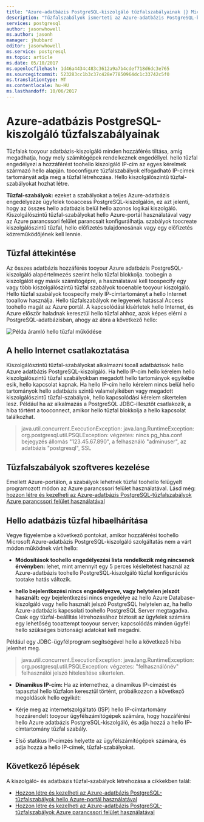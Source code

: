```yaml
---
title: "Azure-adatbázis PostgreSQL-kiszolgáló tűzfalszabályainak |} Microsoft Docs"
description: "Tűzfalszabályok ismerteti az Azure-adatbázis PostgreSQL-kiszolgáló számára."
services: postgresql
author: jasonwhowell
ms.author: jasonh
manager: jhubbard
editor: jasonwhowell
ms.service: postgresql
ms.topic: article
ms.date: 05/10/2017
ms.openlocfilehash: 1d46a4434c483c3612a9a7b4cdef718d6dc3e765
ms.sourcegitcommit: 523283cc1b3c37c428e77850964dc1c33742c5f0
ms.translationtype: MT
ms.contentlocale: hu-HU
ms.lasthandoff: 10/06/2017
---
```

# <a name="azure-database-for-postgresql-server-firewall-rules"></a>Azure-adatbázis PostgreSQL-kiszolgáló tűzfalszabályainak
Tűzfalak tooyour adatbázis-kiszolgáló minden hozzáférés tiltása, amíg megadhatja, hogy mely számítógépek rendelkeznek engedéllyel. hello tűzfal engedélyezi a hozzáférést toohello kiszolgáló IP-cím az egyes kérelmek származó hello alapján.
tooconfigure tűzfalszabályok elfogadható IP-címek tartományát adja meg a tűzfal létrehozása. Hello kiszolgálószintű tűzfal-szabályokat hozhat létre.

**Tűzfal-szabályok:** ezeket a szabályokat a teljes Azure-adatbázis engedélyezze ügyfelek tooaccess PostgreSQL-kiszolgálón, ez azt jelenti, hogy az összes hello adatbázis belül hello azonos logikai kiszolgáló. Kiszolgálószintű tűzfal-szabályokat hello Azure-portál használatával vagy az Azure parancssori felület parancsait konfigurálhatja. szabályok toocreate kiszolgálószintű tűzfal, hello előfizetés tulajdonosának vagy egy előfizetés közreműködőjének kell lennie.

## <a name="firewall-overview"></a>Tűzfal áttekintése
Az összes adatbázis hozzáférés tooyour Azure adatbázis PostgreSQL-kiszolgáló alapértelmezés szerint hello tűzfal blokkolja. toobegin a kiszolgálót egy másik számítógépre, a használatával kell toospecify egy vagy több kiszolgálószintű tűzfal szabályok tooenable tooyour kiszolgáló. Hello tűzfal szabályok toospecify mely IP-címtartományt a hello Internet tooallow használja. Hello tűzfalszabályok ne legyenek hatással Access toohello magát az Azure portál.
A kapcsolódási kísérletek hello Internet, és Azure először haladnak keresztül hello tűzfal ahhoz, azok képes elérni a PostgreSQL-adatbázisban, ahogy az ábra a következő hello:

![Példa áramló hello tűzfal működése](media/concepts-firewall-rules/1-firewall-concept.png)

## <a name="connecting-from-hello-internet"></a>A hello Internet csatlakoztatása
Kiszolgálószintű tűzfal-szabályokat alkalmazni tooall adatbázisok hello Azure adatbázis PostgreSQL-kiszolgáló. Ha hello IP-cím hello kérelem hello kiszolgálószintű tűzfal szabályokban megadott hello tartományok egyikébe esik, hello kapcsolat kapnak.
Ha hello IP-cím hello kérelem nincs belül hello tartományok hello adatbázis szintű valamelyikében vagy megadott kiszolgálószintű tűzfal-szabályok, hello kapcsolódási kérelem sikertelen lesz.
Például ha az alkalmazás a PostgreSQL JDBC-illesztőt csatlakozik, a hiba történt a tooconnect, amikor hello tűzfal blokkolja a hello kapcsolat találkozhat.
> java.util.concurrent.ExecutionException: java.lang.RuntimeException: org.postgresql.util.PSQLException: végzetes: nincs pg\_hba.conf bejegyzés állomás "123.45.67.890", a felhasználó "adminuser", az adatbázis "postgresql", SSL

## <a name="programmatically-managing-firewall-rules"></a>Tűzfalszabályok szoftveres kezelése
Emellett Azure-portálon, a szabályok lehetnek tűzfal toohello felügyelt programozott módon az Azure parancssori felület használatával.
Lásd még: [hozzon létre és kezelheti az Azure-adatbázis PostgreSQL-tűzfalszabályok Azure parancssori felület használatával](howto-manage-firewall-using-cli.md)

## <a name="troubleshooting-hello-database-firewall"></a>Hello adatbázis tűzfal hibaelhárítása
Vegye figyelembe a következő pontokat, amikor hozzáférési toohello Microsoft Azure-adatbázis PostgreSQL-kiszolgáló szolgáltatás nem a várt módon működnek várt hello:

* **Módosítások toohello engedélyezési lista rendelkezik még nincsenek érvényben:** lehet, mint amennyit egy 5 perces késleltetést használ az Azure-adatbázis toohello PostgreSQL-kiszolgáló tűzfal konfigurációs tootake hatás változik.

* **hello bejelentkezési nincs engedélyezve, vagy helytelen jelszót használt:** egy bejelentkezési nincs engedélye az hello Azure Database-kiszolgáló vagy hello használt jelszó PostgreSQL helytelen az, ha hello Azure-adatbázis kapcsolati toohello PostgreSQL Server megtagadva. Csak egy tűzfal-beállítás létrehozásához biztosít az ügyfelek számára egy lehetőség tooattempt tooyour server; kapcsolódás minden ügyfél hello szükséges biztonsági adatokat kell megadni.

Például egy JDBC-ügyfélprogram segítségével hello a következő hiba jelenhet meg.
> java.util.concurrent.ExecutionException: java.lang.RuntimeException: org.postgresql.util.PSQLException: végzetes: "felhasználónév" felhasználói jelszó hitelesítése sikertelen.

* **Dinamikus IP-cím:** Ha az internethez, a dinamikus IP-címzést és tapasztal hello tűzfalon keresztül történt, próbálkozzon a következő megoldások hello egyikét:

* Kérje meg az internetszolgáltató (ISP) hello IP-címtartomány hozzárendelt tooyour ügyfélszámítógépek számára, hogy hozzáférési hello Azure adatbázis PostgreSQL-kiszolgáló, és adja hozzá a hello IP-címtartomány tűzfal szabály.

* Első statikus IP-címzés helyette az ügyfélszámítógépek számára, és adja hozzá a hello IP-címek, tűzfal-szabályokat.

## <a name="next-steps"></a>Következő lépések
A kiszolgáló- és adatbázis tűzfal-szabályok létrehozása a cikkekben talál:
* [Hozzon létre és kezelheti az Azure-adatbázis PostgreSQL-tűzfalszabályok hello Azure-portál használatával](howto-manage-firewall-using-portal.md)
* [Hozzon létre és kezelheti az Azure-adatbázis PostgreSQL-tűzfalszabályok Azure parancssori felület használatával](howto-manage-firewall-using-cli.md)
